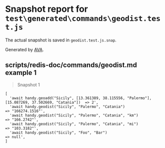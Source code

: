 # Snapshot report for `test\generated\commands\geodist.test.js`

The actual snapshot is saved in `geodist.test.js.snap`.

Generated by [AVA](https://ava.li).

## scripts/redis-doc/commands/geodist.md example 1

> Snapshot 1

    [
      'await handy.geoadd("Sicily", [13.361389, 38.115556, "Palermo"], [15.087269, 37.502669, "Catania"])  => 2',
      'await handy.geodist("Sicily", "Palermo", "Catania")                                                 => "166274.1516"',
      'await handy.geodist("Sicily", "Palermo", "Catania", "km")                                           => "166.2742"',
      'await handy.geodist("Sicily", "Palermo", "Catania", "mi")                                           => "103.3182"',
      'await handy.geodist("Sicily", "Foo", "Bar")                                                         => null',
    ]

